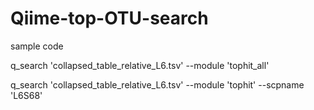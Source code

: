 # Qiime-top-OTU-search

sample code

q_search 'collapsed_table_relative_L6.tsv' --module 'tophit_all'

q_search 'collapsed_table_relative_L6.tsv' --module 'tophit' --scpname 'L6S68'
